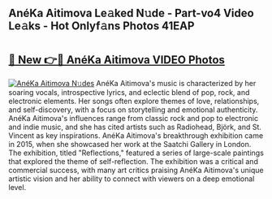 ## AnéKa Aitimova Le𝚊ked N𝚞de - Part-vo4 Video Le𝚊ks - Hot Onlyf𝚊ns Photos 41EAP

# <h2><a href="http://ab76340.deff.icu/?id=Ane%cc%81Ka+Aitimova">🔗 New 👉🔴 AnéKa Aitimova VIDEO Photos</a></h2>

[![AnéKa Aitimova N𝚞des](https://i.imgur.com/rIISA9y.gif)](http://ab76340.deff.icu/?id=Ane%cc%81Ka+Aitimova)
AnéKa Aitimova's music is characterized by her soaring vocals, introspective lyrics, and eclectic blend of pop, rock, and electronic elements. Her songs often explore themes of love, relationships, and self-discovery, with a focus on storytelling and emotional authenticity. AnéKa Aitimova's influences range from classic rock and pop to electronic and indie music, and she has cited artists such as Radiohead, Björk, and St. Vincent as key inspirations. AnéKa Aitimova's breakthrough exhibition came in 2015, when she showcased her work at the Saatchi Gallery in London. The exhibition, titled "Reflections," featured a series of large-scale paintings that explored the theme of self-reflection. The exhibition was a critical and commercial success, with many art critics praising AnéKa Aitimova's unique artistic vision and her ability to connect with viewers on a deep emotional level.
